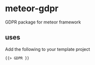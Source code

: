 # meteor-gdpr
GDPR package for meteor framework

## uses
Add the following to your template project

```
{{> GDPR }}
```